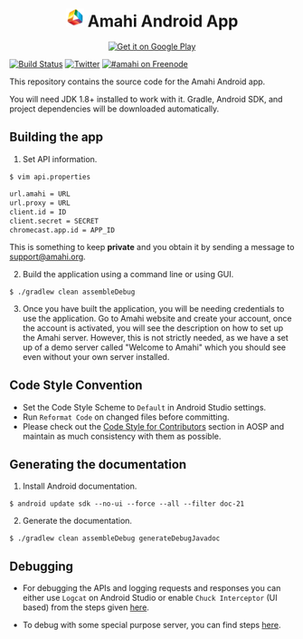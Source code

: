 <h1 align="center"><img alt="Amahi" title="Amahi" src="./src/main/res/drawable-xxhdpi/ic_launcher.png" width="32">  Amahi Android App</h1>
<p align="center">
  <a href="https://play.google.com/store/apps/details?id=org.amahi.anywhere">
    <img alt="Get it on Google Play" title="Google Play" src="http://i.imgur.com/mtGRPuM.png" width="150">
  </a>
</p>

[![Build Status](https://travis-ci.org/amahi/android.svg?branch=master)](https://travis-ci.org/amahi/android)
[![Twitter](https://img.shields.io/twitter/follow/amahi.svg?style=social&label=@amahi)](https://twitter.com/amahi)
[![#amahi on Freenode](https://img.shields.io/badge/chat-on%20freenode-brightgreen)](https://webchat.freenode.net/?channels=amahi)

This repository contains the source code for the Amahi Android app.

You will need JDK 1.8+ installed to work with it. Gradle, Android SDK, and project dependencies will be downloaded automatically.

## Building the app


1. Set API information.

  ```
  $ vim api.properties
  ```
  ```
  url.amahi = URL
  url.proxy = URL
  client.id = ID
  client.secret = SECRET
  chromecast.app.id = APP_ID
  ```

This is something to keep **private** and you obtain it by sending a message to <support@amahi.org>.


2. Build the application using a command line or using GUI.

  ```
  $ ./gradlew clean assembleDebug

  ```


3. Once you have built the application, you will be needing credentials to use the application. Go to Amahi website and create your account, once the account is activated, you will see the description on how to set up the Amahi server. However, this is not strictly needed, as we have a set up of a demo server called "Welcome to Amahi" which you should see even without your own server installed.

## Code Style Convention

* Set the Code Style Scheme to `Default` in Android Studio settings.
* Run `Reformat Code` on changed files before committing.
* Please check out the [Code Style for Contributors](https://source.android.com/source/code-style.html) section in AOSP and maintain as much consistency with them as possible.

## Generating the documentation

1. Install Android documentation.

  ```
  $ android update sdk --no-ui --force --all --filter doc-21
  ```

2. Generate the documentation.

  ```
  $ ./gradlew clean assembleDebug generateDebugJavadoc
  ```

## Debugging

* For debugging the APIs and logging requests and responses you can either use `Logcat` on Android Studio or enable `Chuck Interceptor` (UI based) from the steps given [here](DEBUG.md#enabling-chuck-interceptor).

* To debug with some special purpose server, you can find steps [here](DEBUG.md#using-a-custom-server).
